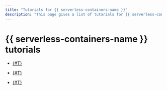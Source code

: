 ```yaml
---
title: "Tutorials for {{ serverless-containers-name }}"
description: "This page gives a list of tutorials for {{ serverless-containers-name }}."
---
```


# {{ serverless-containers-name }} tutorials


* [{#T}](movies-database.md)



* [{#T}](ci-cd-serverless.md)
* [{#T}](pg-connect.md)
